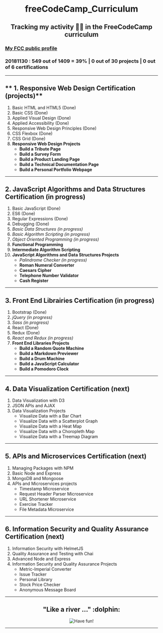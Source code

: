 <h1 align="center">freeCodeCamp_Curriculum</h1>
<h2 align="center">Tracking my activity 👸🏻 in the FreeCodeCamp curriculum</h2>

<h3><a href="https://www.freecodecamp.org/codingk8">My FCC public profile</a></h3>
<h3>20181130 : 549 out of 1409 = 39% | 0 out of 30 projects | 0 out of 6 certifications</h3>

***

## ** 1. Responsive Web Design Certification (projects)**
1. Basic HTML and HTML5 (Done)
2. Basic CSS (Done)
3. Applied Visual Design (Done)
4. Applied Accessibility (Done)
5. Responsive Web Design Principles (Done)
6. CSS Flexbox (Done)
7. CSS Grid (Done)
8. **Responsive Web Design Projects**
   * **Build a Tribute Page**
   * **Build a Survey Form**
   * **Build a Product Landing Page**
   * **Build a Technical Documentation Page**
   * **Build a Personal Portfolio Webpage**

***

## **2. JavaScript Algorithms and Data Structures Certification (in progress)**
1. Basic JavaScript (Done)
2. ES6 (Done)
3. Regular Expressions (Done)
4. Debugging (Done)
5. _Basic Data Structures (in progress)_
6. _Basic Algorithm Scripting (in progress)_
7. _Object Oriented Programming (in progress)_
8. **Functional Programming**
9. **Intermediate Algorithm Scripting**
10. **JavaScript Algorithms and Data Structures Projects**
    * _Palindrome Checker (in progress)_
    * **Roman Numeral Converter**
    * **Caesars Cipher**
    * **Telephone Number Validator**
    * **Cash Register**

***

## **3. Front End Librairies Certification (in progress)**
1. Bootstrap (Done)
2. _jQuery (in progress)_
3. _Sass (in progress)_
4. React (Done)
5. Redux (Done)
6. _React and Redux (in progress)_
7. **Front End Libraries Projects**
   * **Build a Random Quote Machine**
   * **Build a Markdown Previewer**
   * **Build a Drum Machine**
   * **Build a JavaScript Calculator**
   * **Build a Pomodoro Clock**

***

## 4. Data Visualization Certification (next)
1. Data Visualization with D3
2. JSON APIs and AJAX
3. Data Visualization Projects
   * Visualize Data with a Bar Chart
   * Visualize Data with a Scatterplot Graph
   * Visualize Data with a Heat Map
   * Visualize Data with a Choropleth Map
   * Visualize Data with a Treemap Diagram

***

## 5. APIs and Microservices Certification (next)
1. Managing Packages with NPM
2. Basic Node and Express
3. MongoDB and Mongoose
4. APIs and Microservices projects
   * Timestamp Microservice
   * Request Header Parser Microservice
   * URL Shortener Microservice
   * Exercise Tracker
   * File Metadata Microservice

***

## 6. Information Security and Quality Assurance Certification (next)
1. Information Security with HelmetJS
2. Quality Assurance and Testing with Chai
3. Advanced Node and Express
4. Information Security and Quality Assurance Projects
   * Metric-Imperial Converter
   * Issue Tracker
   * Personal Library
   * Stock Price Checker
   * Anonymous Message Board
   
***

<h2 align="center"> "Like a river ..." :dolphin:</h2>
<p align="center"><img src="https://media.giphy.com/media/reKhFA9lMdHxu/giphy.gif" alt="Have fun!")</p>
  
***
